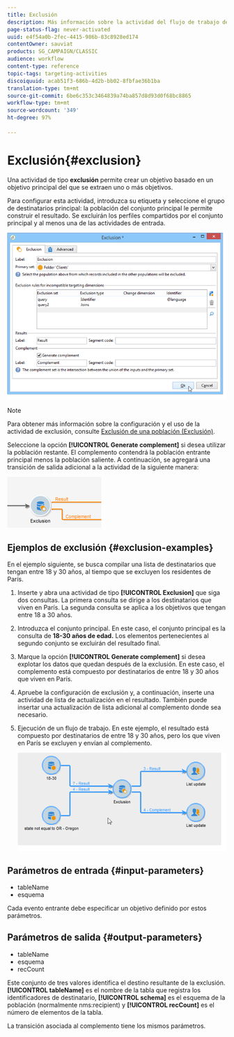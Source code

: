 ```yaml
---
title: Exclusión
description: Más información sobre la actividad del flujo de trabajo de exclusión
page-status-flag: never-activated
uuid: e4f54a0b-2fec-4415-986b-83c8928ed174
contentOwner: sauviat
products: SG_CAMPAIGN/CLASSIC
audience: workflow
content-type: reference
topic-tags: targeting-activities
discoiquuid: acab51f3-686b-4d2b-bb02-8fbfae36b1ba
translation-type: tm+mt
source-git-commit: 6be6c353c3464839a74ba857d8d93d0f68bc8865
workflow-type: tm+mt
source-wordcount: '349'
ht-degree: 97%

---
```



# Exclusión{#exclusion}

Una actividad de tipo **exclusión** permite crear un objetivo basado en un objetivo principal del que se extraen uno o más objetivos.

Para configurar esta actividad, introduzca su etiqueta y seleccione el grupo de destinatarios principal: la población del conjunto principal le permite construir el resultado. Se excluirán los perfiles compartidos por el conjunto principal y al menos una de las actividades de entrada.

![](assets/s_user_segmentation_exclu.png)

>[!NOTE]
>
>Para obtener más información sobre la configuración y el uso de la actividad de exclusión, consulte [Exclusión de una población (Exclusión)](../../workflow/using/targeting-data.md#excluding-a-population--exclusion-).

Seleccione la opción **[!UICONTROL Generate complement]** si desea utilizar la población restante. El complemento contendrá la población entrante principal menos la población saliente. A continuación, se agregará una transición de salida adicional a la actividad de la siguiente manera:

![](assets/s_user_segmentation_exclu_compl.png)

## Ejemplos de exclusión {#exclusion-examples}

En el ejemplo siguiente, se busca compilar una lista de destinatarios que tengan entre 18 y 30 años, al tiempo que se excluyen los residentes de París.

1. Inserte y abra una actividad de tipo **[!UICONTROL Exclusion]** que siga dos consultas. La primera consulta se dirige a los destinatarios que viven en París. La segunda consulta se aplica a los objetivos que tengan entre 18 a 30 años.
1. Introduzca el conjunto principal. En este caso, el conjunto principal es la consulta de **18-30 años de edad.** Los elementos pertenecientes al segundo conjunto se excluirán del resultado final.
1. Marque la opción **[!UICONTROL Generate complement]** si desea explotar los datos que quedan después de la exclusión. En este caso, el complemento está compuesto por destinatarios de entre 18 y 30 años que viven en París.
1. Apruebe la configuración de exclusión y, a continuación, inserte una actividad de lista de actualización en el resultado. También puede insertar una actualización de lista adicional al complemento donde sea necesario.
1. Ejecución de un flujo de trabajo. En este ejemplo, el resultado está compuesto por destinatarios de entre 18 y 30 años, pero los que viven en París se excluyen y envían al complemento.

   ![](assets/exclusion_example.png)

## Parámetros de entrada {#input-parameters}

* tableName
* esquema

Cada evento entrante debe especificar un objetivo definido por estos parámetros.

## Parámetros de salida {#output-parameters}

* tableName
* esquema
* recCount

Este conjunto de tres valores identifica el destino resultante de la exclusión. **[!UICONTROL tableName]** es el nombre de la tabla que registra los identificadores de destinatario, **[!UICONTROL schema]** es el esquema de la población (normalmente nms:recipient) y **[!UICONTROL recCount]** es el número de elementos de la tabla.

La transición asociada al complemento tiene los mismos parámetros.

